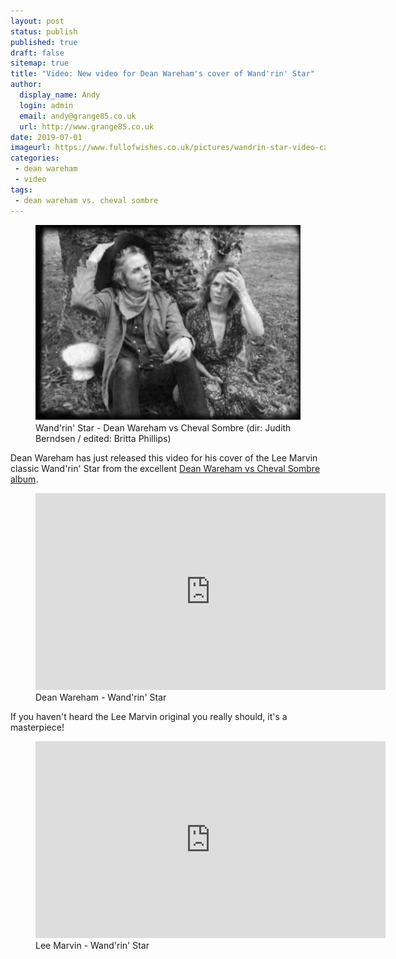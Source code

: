 ```yaml
---
layout: post
status: publish
published: true
draft: false
sitemap: true
title: "Video: New video for Dean Wareham's cover of Wand'rin' Star"
author:
  display_name: Andy
  login: admin
  email: andy@grange85.co.uk
  url: http://www.grange85.co.uk
date: 2019-07-01
imageurl: https://www.fullofwishes.co.uk/pictures/wandrin-star-video-capture.jpg
categories:
 - dean wareham
 - video
tags:
 - dean wareham vs. cheval sombre
---
```

<figure class="caption aligncenter"><img src="/images/wandrin-star-video-capture-02.jpg" alt="Wand'rin' Star - Dean Wareham (dir: Judith Berndsen / edited: Britta Phillips)" /><figcaption class="caption-text">Wand'rin' Star - Dean Wareham vs Cheval Sombre (dir: Judith Berndsen / edited: Britta Phillips)</figcaption></figure>

Dean Wareham has just released this video for his cover of the Lee Marvin classic Wand'rin' Star from the excellent <a href="https://deanwareham.com/">Dean Wareham vs Cheval Sombre album</a>.

<figure class="caption aligncenter"><iframe width="560" height="315" src="https://www.youtube.com/embed/35DtiGYVE3E" frameborder="0" allowfullscreen></iframe><figcaption class="caption-text">Dean Wareham - Wand'rin' Star</figcaption></figure>

If you haven't heard the Lee Marvin original you really should, it's a masterpiece!

<figure class="caption aligncenter"><iframe width="560" height="315" src="https://www.youtube.com/embed/El9eCRisbDo" frameborder="0" allowfullscreen></iframe><figcaption class="caption-text">Lee Marvin - Wand'rin' Star</figcaption></figure>
